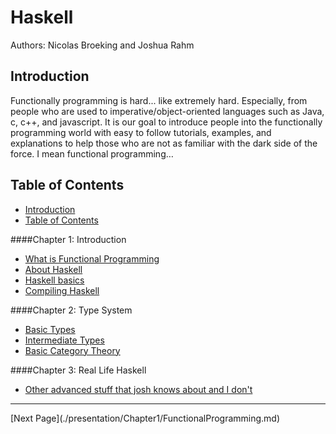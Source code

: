 Haskell
=======

Authors: Nicolas Broeking and Joshua Rahm


Introduction
------------

Functionally programming is hard... like extremely hard. Especially, from people who are used to imperative/object-oriented languages such as Java, c, c++, and javascript. It is our goal to introduce people into the functionally programming world with easy to follow tutorials, examples, and explanations to help those who are not as familiar with the dark side of the force. I mean functional programming…

Table of Contents
-----------------

* [Introduction](./README.md#introduction)
* [Table of Contents](./README.md#table-of-contents)

####Chapter 1: Introduction
* [What is Functional Programming](./presentation/Chapter1/FunctionalProgramming.md)
* [About Haskell](./presentation/Chapter1/AboutHaskell.md)
* [Haskell basics](./presentation/Chapter1/BasicHaskell.md)
* [Compiling Haskell](./presentation/Chapter1/CompilingHaskell.md)

####Chapter 2: Type System
* [Basic Types](./presentation/Chapter2/BasicTypes.md)
* [Intermediate Types](./presentation/Chapter2/IntemediateTypes.md)
* [Basic Category Theory](./presentation/Chapter2/BasicCatigoryTheory.md)

####Chapter 3: Real Life Haskell
* [Other advanced stuff that josh knows about and I don't](./presentation/stuff)


<!---
At the bottom of every page we need a next and previous button
-->

<hr>
[Next Page](./presentation/Chapter1/FunctionalProgramming.md)
